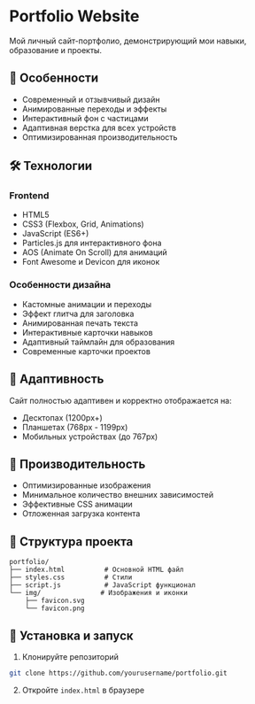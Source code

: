 # Portfolio Website

Мой личный сайт-портфолио, демонстрирующий мои навыки, образование и проекты.

## 🌟 Особенности

- Современный и отзывчивый дизайн
- Анимированные переходы и эффекты
- Интерактивный фон с частицами
- Адаптивная верстка для всех устройств
- Оптимизированная производительность

## 🛠 Технологии

### Frontend

- HTML5
- CSS3 (Flexbox, Grid, Animations)
- JavaScript (ES6+)
- Particles.js для интерактивного фона
- AOS (Animate On Scroll) для анимаций
- Font Awesome и Devicon для иконок

### Особенности дизайна

- Кастомные анимации и переходы
- Эффект глитча для заголовка
- Анимированная печать текста
- Интерактивные карточки навыков
- Адаптивный таймлайн для образования
- Современные карточки проектов

## 📱 Адаптивность

Сайт полностью адаптивен и корректно отображается на:

- Десктопах (1200px+)
- Планшетах (768px - 1199px)
- Мобильных устройствах (до 767px)

## 🚀 Производительность

- Оптимизированные изображения
- Минимальное количество внешних зависимостей
- Эффективные CSS анимации
- Отложенная загрузка контента

## 📂 Структура проекта

```
portfolio/
├── index.html          # Основной HTML файл
├── styles.css          # Стили
├── script.js           # JavaScript функционал
└── img/               # Изображения и иконки
    ├── favicon.svg
    └── favicon.png
```

## 🔧 Установка и запуск

1. Клонируйте репозиторий

```bash
git clone https://github.com/yourusername/portfolio.git
```

2. Откройте `index.html` в браузере
